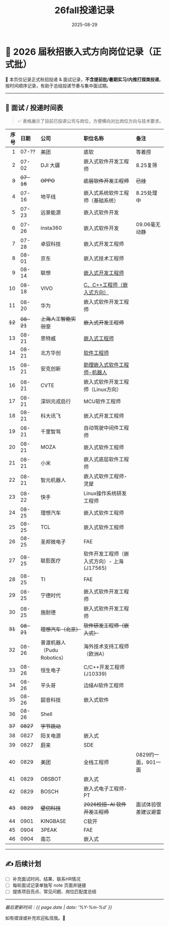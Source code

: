 ﻿---
title: "26fall投递记录"
date: 2025-08-29
categories: Fall_Reviews
tags: [面经, 秋招, 嵌入式软件]
layout: note
excerpt: 只记录秋招正式批，不记录提前批。
---

# 🎯 2026 届秋招嵌入式方向岗位记录（正式批）

📌 本页仅记录正式秋招投递 & 面试记录，**不含提前批/暑期实习/内推打探类投递**。按时间顺序记录，有助于总结投递节奏与集中面试期。

---

## 📅 面试 / 投递时间表

> ✅ 表格展示了目前已投递公司与岗位，方便横向对比岗位方向与技术要求。

| 序号 | 日期   | 公司           | 职位名称 | 备注 |
| -:  | :----- | :------------- | :------ | :-- |
| 1   | 07-??  | 美团           | 底软    | 等着捞    |
| 2   | 07-02  | DJI 大疆       | 嵌入式软件开发工程师 | 8.25复筛 |
| ~~3~~ | ~~07-16~~ | ~~OPPO~~ | ~~底层软件开发工程师~~ | ~~已挂~~ |
| 4   | 07-16  | 地平线         | 嵌入式系统软件工程师（基础系统） | 8.25处理中 |
| 5   | 07-23  | 远景能源       | 嵌入式软件开发        |     |
| 6   | 07-26  | insta360       | 嵌入式软件开发        | 09.06毫无动静    |
| 7   | 07-28  | 卓驭科技       | 嵌入式开发工程师      |     |
| 8   | 08-01  | 京东           | 嵌入式技术工程师      |     |
| 9   | 08-14  | 联想           | [嵌入式开发工程师](https://talent.lenovo.com.cn/position/detail?id=1541) |     |
| 10  | 08-18  | VIVO           | [C、C++工程师（嵌入式方向）](https://hr-campus.vivo.com/campus/detail?jobAdId=b1d97aa0-54b7-4b13-902b-3b2b9a91afe2) |     |
| 11  | 08-20  | 华为           | 嵌入式软件开发工程师  |     |
| ~~12~~  | ~~08-21~~  | ~~上海人工智能实验室~~ | ~~嵌入式开发工程师~~   |     |
| 13  | 08-21  | 思特威         | [嵌入式工程师](https://app.mokahr.com/campus_apply/smartsenstech1/56088?recommendCode=DS2xZPy3#/job/d097d867-f2cd-4bae-8fa9-d5efafce4a97) |     |
| 14  | 08-21  | 北方华创       | [软件工程师](https://career.naura.com/campus/detail?jobAdId=4bd4ef9b-7c7c-4d37-aea0-beb3bbe59afe) |     |
| 15  | 08-21  | 安克创新       | [助理嵌入式软件工程师-机器人](https://anker-in.jobs.feishu.cn/referral/campus/position/7539826644011534643/detail?token=NTsxNzU1MTYzOTU4NzIwOzc1MzgyOTk5MDU2NjkwMjE2OTk7NzUzODM2MDMzNDUwOTAxNzQwNzsxLzE) |     |
| 16  | 08-21  | CVTE           | 嵌入式软件开发工程师（Linux方向） |     |
| 17  | 08-21  | 深圳元戎启行   | MCU软件工程师        |     |
| 18  | 08-21  | 科大讯飞       | 嵌入式开发工程师      |     |
| 19  | 08-21  | 千里智驾       | 自动驾驶中间件工程师  |     |
| 20  | 08-21  | MOZA           | 嵌入式软件工程师      |     |
| 21  | 08-21  | 小米           | 嵌入式底层软件工程师  |     |
| 22  | 08-21  | 智元机器人     | 嵌入式软件工程师-灵犀 |     |
| 23  | 08-22  | 快手           | Linux操作系统研发工程师 |    |
| 24  | 08-25  | 理想汽车       | 嵌入式软件工程师      |     |
| 25  | 08-25  | TCL            | 嵌入式软件工程师      |     |
| 26  | 08-25  | 圣邦微电子     | FAE                   |     |
| 27  | 08-25  | 联影医疗       | 软件开发工程师（嵌入式方向）- 上海 (J17565) | |
| 28  | 08-25  | TI             | FAE                   |     |
| 29  | 08-25  | 宁德时代       | 嵌入式软件开发工程师  |     |
| 30  | 08-25  | 施耐德         | 嵌入式软件开发工程师  |     |
| ~~31~~ | ~~08-21~~ | ~~理想汽车（北京）~~ | ~~软件研发工程师（嵌入式）~~ |  |
|32|08-26|普渡机器人（Pudu Robotics）|海外技术支持工程师（欧洲A）||
|33|08-26|恒生电子|C/C++开发工程师(J10339)||
|34|08-26|平头哥|边缘AI软件工程师||
|35|08-26|韶音科技|嵌入式软件||
|36|08-26|Shell|||
|~~37~~|~~0827~~|~~字节跳动~~|||
|38|0827|阳关电源|嵌入式||
|39|0827|蔚来|SDE||
|40|0829|美团|全栈工程师|0829约一面，901一面|
|41|0829|OBSBOT|嵌入式||
|42|0829|BOSCH|嵌入式电子工程师-PT||
|~~43~~|~~0829~~|~~壁仞科技~~|~~2026校招-AI 软件开发工程师~~|面试体验很差建议避雷|
|44|0901|KINGBASE|C软开||
|45|0904|3PEAK|FAE||
|46|0904|南芯|嵌入式||









---

## ✍️ 后续计划

- [ ] 补充面试时间、结果、联系HR情况
- [ ] 每轮面试记录单独写 note 页面并链接
- [ ] 提炼项目亮点、常见问题、岗位匹配度总结

---

_最后更新时间：{{ page.date | date: '%Y-%m-%d' }}_

如有错误或补充欢迎私信我。🌱




